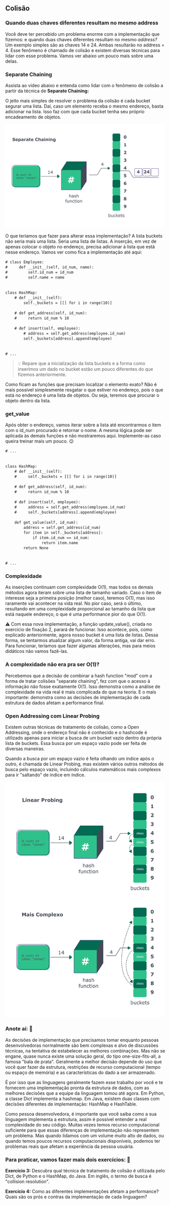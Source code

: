 ## Colisão

### Quando duas chaves diferentes resultam no mesmo address

Você deve ter percebido um problema enorme com a implementação que fizemos: e quando duas chaves diferentes resultam no mesmo _address?_ Um exemplo simples são as chaves 14 e 24. Ambas resultarão no address = 4. Esse fenômeno é chamado de colisão e existem diversas técnicas para lidar com esse problema. Vamos ver abaixo um pouco mais sobre uma delas.

### Separate Chaining

Assista ao vídeo abaixo e entenda como lidar com o fenômeno de colisão a partir da técnica de **Separate Chaining:**

O jeito mais simples de resolver o problema da colisão é cada bucket segurar uma lista. Daí, caso um elemento receba o mesmo endereço, basta adicionar na lista. Isso faz com que cada bucket tenha seu próprio encadeamento de objetos.

<img src='separate_chaining-.png'>

O que teríamos que fazer para alterar essa implementação? A lista buckets não seria mais uma lista. Seria uma lista de listas. A inserção, em vez de apenas colocar o objeto no endereço, precisa adicionar à lista que está nesse endereço. Vamos ver como fica a implementação até aqui:

```
# class Employee:
#     def __init__(self, id_num, name):
#         self.id_num = id_num
#         self.name = name


class HashMap:
    # def __init__(self):
        self._buckets = [[] for i in range(10)]

    # def get_address(self, id_num):
    #     return id_num % 10

    # def insert(self, employee):
        # address = self.get_address(employee.id_num)
        self._buckets[address].append(employee)


# ...
```

> 💡 Repare que a inicialização da lista buckets e a forma como inserimos um dado no bucket estão um pouco diferentes do que fizemos anteriormente.

Como ficam as funções que precisam localizar o elemento exato? Não é mais possível simplesmente resgatar o que estiver no endereço, pois o que está no endereço é uma lista de objetos. Ou seja, teremos que procurar o objeto dentro da lista.

### get_value

Após obter o endereço, vamos iterar sobre a lista até encontrarmos o item com o id_num procurado e retornar o nome. A mesma lógica pode ser aplicada às demais funções e não mostraremos aqui. Implemente-as caso queira treinar mais um pouco. 😉

```
# ...


class HashMap:
    # def __init__(self):
    #     self._buckets = [[] for i in range(10)]

    # def get_address(self, id_num):
    #     return id_num % 10

    # def insert(self, employee):
    #     address = self.get_address(employee.id_num)
    #     self._buckets[address].append(employee)

    def get_value(self, id_num):
        address = self.get_address(id_num)
        for item in self._buckets[address]:
            if item.id_num == id_num:
                return item.name
        return None


# ...
```

### Complexidade

As inserções continuam com complexidade O(1), mas todos os demais métodos agora iteram sobre uma lista de tamanho variado. Caso o item de interesse seja a primeira posição (melhor caso), teremos O(1), mas isso raramente vai acontecer na vida real. No pior caso, será o último, resultando em uma complexidade proporcional ao tamanho da lista que está naquele endereço, o que é uma performance pior do que O(1).

⚠️ Com essa nova implementação, a função update_value(), criada no exercício de fixação 2, parará de funcionar. Isso acontece, pois, como explicado anteriormente, agora nosso bucket é uma lista de listas. Dessa forma, se tentarmos atualizar algum valor, da forma antiga, vai dar erro. Para funcionar, teríamos que fazer algumas alterações, mas para meios didáticos não vamos fazê-las.

### A complexidade não era pra ser O(1)?

Percebemos que a decisão de combinar a hash function "mod" com a forma de tratar colisões "separate chaining", fez com que o acesso à informação não fosse exatamente O(1). Isso demonstra como a análise de complexidade na vida real é mais complicada do que na teoria. E o mais importante: demonstra como as decisões de implementação de cada estrutura de dados afetam a performance final.

### Open Addressing com Linear Probing

Existem outras técnicas de tratamento de colisão, como a Open Addressing, onde o endereço final não é conhecido e o hashcode é utilizado apenas para iniciar a busca de um bucket vazio dentro da própria lista de buckets. Essa busca por um espaço vazio pode ser feita de diversas maneiras.

Quando a busca por um espaço vazio é feita olhando um índice após o outro, é chamada de Linear Probing, mas existem vários outros métodos de busca pelo espaço vazio, incluindo cálculos matemáticos mais complexos para ir "saltando" de índice em índice.

<img src='open_addressing-.png'>

### Anote aí: 📝

As decisões de implementação que precisamos tomar enquanto pessoas desenvolvedoras normalmente são bem complexas e alvo de discussões técnicas, na tentativa de estabelecer as melhores combinações. Mas não se engane, quase nunca existe uma solução geral, do tipo one-size-fits-all, a famosa "bala de prata". Geralmente a melhor decisão depende do uso que você quer fazer da estrutura, restrições de recurso computacional (tempo ou espaço de memória) e as características do dado a ser armazenado.

É por isso que as linguagens geralmente fazem esse trabalho por você e te fornecem uma implementação pronta da estrutura de dados, com as melhores decisões que a equipe da linguagem tomou até agora. Em Python, a classe Dict implementa a hashmap. Em Java, existem duas classes com decisões diferentes de implementação: HashMap e HashTable.

Como pessoa desenvolvedora, é importante que você saiba como a sua linguagem implementa a estrutura, assim é possível entender a real complexidade do seu código. Muitas vezes temos recurso computacional suficiente para que essas diferenças de implementação não representem um problema. Mas quando lidamos com um volume muito alto de dados, ou quando temos poucos recursos computacionais disponíveis, podemos ter problemas reais que afetam a experiência da pessoa usuária.

### Para praticar, vamos fazer mais dois exercícios: 💪

**Exercício 3:** Descubra qual técnica de tratamento de colisão é utilizada pelo Dict, de Python e o HashMap, do Java. Em inglês, o termo de busca é "collision resolution".

**Exercício 4:** Como as diferentes implementações afetam a performance? Quais são os prós e contras da implementação de cada linguagem?
